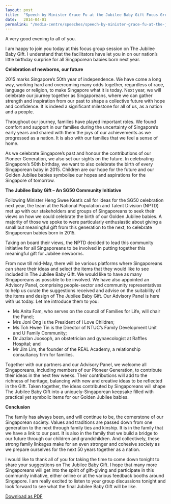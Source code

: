 ```yaml
---
layout: post
title:  "Speech by Minister Grace Fu at the Jubilee Baby Gift Focus Group Session"
date:   2014-04-01
permalink: "/media-centre/speeches/speech-by-minister-grace-fu-at-the-jubilee-baby-gift-focus-group-session"
---
```


A very good evening to all of you.

I am happy to join you today at this focus group session on The Jubilee Baby Gift. I understand that the facilitators have let you in on our nation’s little birthday surprise for all Singaporean babies born next year.

**Celebration of newborns, our future**

2015 marks Singapore’s 50th year of independence. We have come a long way, working hard and overcoming many odds together, regardless of race, language or religion, to make Singapore what it is today. Next year, we will celebrate our journey together as Singaporeans, where we can gather strength and inspiration from our past to shape a collective future with hope and confidence. It is indeed a significant milestone for all of us, as a nation and a people.

Throughout our journey, families have played important roles. We found comfort and support in our families during the uncertainty of Singapore’s early years and shared with them the joys of our achievements as we progressed as a nation. It is also with our families that we feel a sense of home.

As we celebrate Singapore’s past and honour the contributions of our Pioneer Generation, we also set our sights on the future. In celebrating Singapore’s 50th birthday, we want to also celebrate the birth of every Singaporean baby in 2015. Children are our hope for the future and our Golden Jubilee babies symbolise our hopes and aspirations for the Singapore of tomorrow.

**The Jubilee Baby Gift – An SG50 Community Initiative** 

Following Minister Heng Swee Keat’s call for ideas for the SG50 celebration next year, the team at the National Population and Talent Division (NPTD) met up with our stakeholders and groups of Singaporeans to seek their views on how we could celebrate the birth of our Golden Jubilee babies. A majority of those we spoke to were particularly enthusiastic about giving a small but meaningful gift from this generation to the next, to celebrate Singaporean babies born in 2015.

Taking on board their views, the NPTD decided to lead this community initiative for all Singaporeans to be involved in putting together this meaningful gift for Jubilee newborns.

From now till mid-May, there will be various platforms where Singaporeans can share their ideas and select the items that they would like to see included in The Jubilee Baby Gift. We would like to have as many Singaporeans as possible to be involved. We have also appointed an Advisory Panel, comprising people-sector and community representatives to help us curate the suggestions received and advise on the suitability of the items and design of The Jubilee Baby Gift. Our Advisory Panel is here with us today. Let me introduce them to you:

* Ms Anita Fam, who serves on the council of Families for Life, will chair the Panel;
* Mrs Joni Ong is the President of I Love Children;
* Ms Toh Hwee Tin is the Director of NTUC’s Family Development Unit and U Family Community;
* Dr Jazlan Joosoph, an obstetrician and gynaecologist at Raffles Hospital; and
* Mr Jim Lim, the founder of the REAL Academy, a relationship consultancy firm for families.  

Together with our partners and our Advisory Panel, we welcome all Singaporeans, including members of our Pioneer Generation, to contribute their ideas in the next few weeks. Their contributions will add to the richness of heritage, balancing with new and creative ideas to be reflected in the Gift. Taken together, the ideas contributed by Singaporeans will shape The Jubilee Baby Gift into a uniquely-Singaporean keepsake filled with practical yet symbolic items for our Golden Jubilee babies.

**Conclusion**

The family has always been, and will continue to be, the cornerstone of our Singaporean society. Values and traditions are passed down from one generation to the next through family ties and kinship. It is in the family that we have a link to our past. It is also in the family that we build a bridge to our future through our children and grandchildren. And collectively, these strong family linkages make for an even stronger and cohesive society as we prepare ourselves for the next 50 years together as a nation.

I would like to thank all of you for taking the time to come down tonight to share your suggestions on The Jubilee Baby Gift. I hope that many more Singaporeans will get into the spirit of gift-giving and participate in this community initiative, either online or at the various feedback booths around Singapore. I am really excited to listen to your group discussions tonight and look forward to see what the final Jubilee Baby Gift will be like.

[Download as PDF](https://github.com/isomerpages/isomerpages-stratgroup/raw/master/images/Speeches/speech-by-minister-grace-fu-at-the-jubilee-baby-gift-focus-group-session.pdf)
